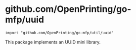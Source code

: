 # github.com/OpenPrinting/go-mfp/uuid
```
import "github.com/OpenPrinting/go-mfp/util/uuid"
```

This package implements an UUID mini library.

<!-- vim:ts=8:sw=4:et:textwidth=72
-->
